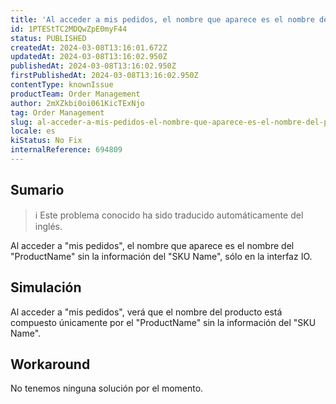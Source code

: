 ```yaml
---
title: 'Al acceder a mis pedidos, el nombre que aparece es el nombre del ProductName sin la información del SKU Name.'
id: 1PTEStTC2MDQwZpE0myF44
status: PUBLISHED
createdAt: 2024-03-08T13:16:01.672Z
updatedAt: 2024-03-08T13:16:02.950Z
publishedAt: 2024-03-08T13:16:02.950Z
firstPublishedAt: 2024-03-08T13:16:02.950Z
contentType: knownIssue
productTeam: Order Management
author: 2mXZkbi0oi061KicTExNjo
tag: Order Management
slug: al-acceder-a-mis-pedidos-el-nombre-que-aparece-es-el-nombre-del-productname-sin-la-informacion-del-sku-name
locale: es
kiStatus: No Fix
internalReference: 694809
---
```


## Sumario

>ℹ️ Este problema conocido ha sido traducido automáticamente del inglés.


Al acceder a "mis pedidos", el nombre que aparece es el nombre del "ProductName" sin la información del "SKU Name", sólo en la interfaz IO.



##

## Simulación


Al acceder a "mis pedidos", verá que el nombre del producto está compuesto únicamente por el "ProductName" sin la información del "SKU Name".



## Workaround


No tenemos ninguna solución por el momento.





